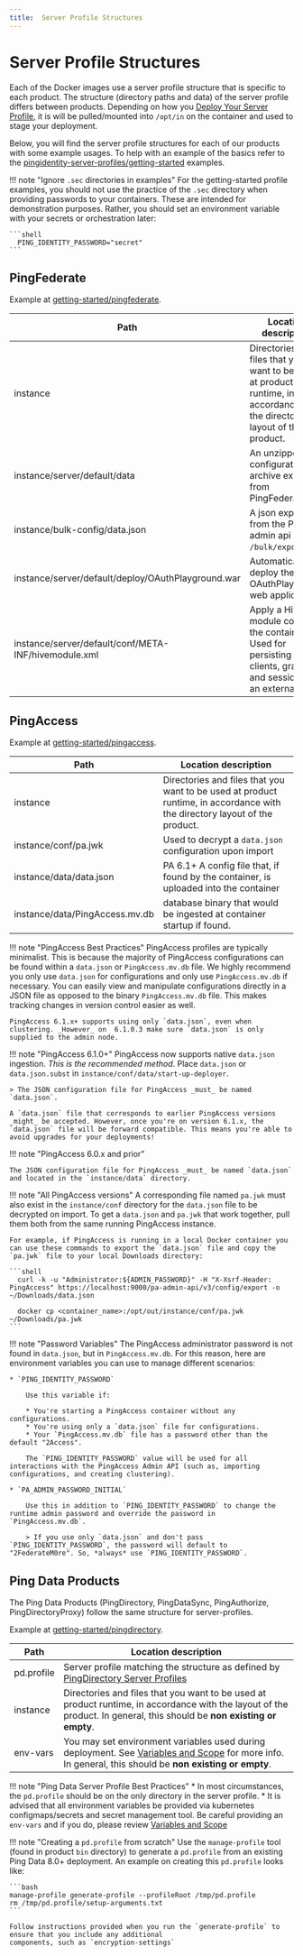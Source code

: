 ```yaml
---
title:  Server Profile Structures
---
```

# Server Profile Structures

Each of the Docker images use a server profile structure that is specific to each product.
The structure (directory paths and data) of the server profile differs between products.
Depending on how you [Deploy Your Server Profile](../how-to/containerAnatomy.md), it is will be pulled/mounted
into `/opt/in` on the container and used to stage your deployment.

Below, you will find the server profile structures for each of our products with some example usages.
To help with an example of the basics refer to the
[pingidentity-server-profiles/getting-started](https://github.com/pingidentity/pingidentity-server-profiles/tree/master/getting-started) examples.

!!! note "Ignore `.sec` directories in examples"
    For the getting-started profile examples, you should not use the practice of the `.sec` directory
    when providing passwords to your containers.  These are intended for demonstration purposes.
    Rather, you should set an environment variable with your secrets or orchestration later:

    ```shell
      PING_IDENTITY_PASSWORD="secret"
    ```

## PingFederate

Example at [getting-started/pingfederate](https://github.com/pingidentity/pingidentity-server-profiles/tree/master/getting-started/pingfederate).

| Path                                                 | Location description                                                                                                       |
| ---------------------------------------------------- | -------------------------------------------------------------------------------------------------------------------------- |
| instance                                             | Directories and files that you want to be used at product runtime, in accordance with the directory layout of the product. |
| instance/server/default/data                         | An unzipped configuration archive exported from PingFederate.                                                              |
| instance/bulk-config/data.json                       | A json export from the PingFed admin api `/bulk/export`.                                                                   |
| instance/server/default/deploy/OAuthPlayground.war   | Automatically deploy the OAuthPlayground web application.                                                                  |
| instance/server/default/conf/META-INF/hivemodule.xml | Apply a Hive module config to the container. Used for persisting OAuth clients, grants, and sessions to an external DB.    |


## PingAccess

Example at [getting-started/pingaccess](https://github.com/pingidentity/pingidentity-server-profiles/tree/master/getting-started/pingaccess).

| Path                           | Location description                                                                                                       |
| ------------------------------ | -------------------------------------------------------------------------------------------------------------------------- |
| instance                       | Directories and files that you want to be used at product runtime, in accordance with the directory layout of the product. |
| instance/conf/pa.jwk           | Used to decrypt a `data.json` configuration upon import                                                                    |
| instance/data/data.json        | PA 6.1+ A config file that, if found by the container, is uploaded into the container                                      |
| instance/data/PingAccess.mv.db | database binary that would be ingested at container startup if found.                                                      |

!!! note "PingAccess Best Practices"
    PingAccess profiles are typically minimalist. This is because the majority of PingAccess configurations can be found within a `data.json` or `PingAccess.mv.db` file. We highly recommend you only use `data.json` for configurations and only use `PingAccess.mv.db` if necessary. You can easily view and manipulate configurations directly in a JSON file as opposed to the binary `PingAccess.mv.db` file. This makes tracking changes in version control easier as well.

    PingAccess 6.1.x+ supports using only `data.json`, even when clustering. _However_ on  6.1.0.3 make sure `data.json` is only supplied to the admin node.

<!-- When using a `data.json`, the container uses the PingAccess Admin API to import the data.json. This means:
1. The PingAccess server has to be running. So be careful when determining when the container is 'ready' to accept traffic. Check that the configuration has been imported, rather than just that the server is up. Refer to the `liveness.sh` within the image for an example.
2. Import only _needs_ to occur on the admin node. Typically engines can be  -->

!!! note "PingAccess 6.1.0+"
    PingAccess now supports native `data.json` ingestion. *This is the recommended method*. Place `data.json` or `data.json.subst` in `instance/conf/data/start-up-deployer`.

    > The JSON configuration file for PingAccess _must_ be named `data.json`.

    A `data.json` file that corresponds to earlier PingAccess versions _might_ be accepted. However, once you're on version 6.1.x, the `data.json` file will be forward compatible. This means you're able to avoid upgrades for your deployments!

!!! note "PingAccess 6.0.x and prior"

    The JSON configuration file for PingAccess _must_ be named `data.json` and located in the `instance/data` directory.

!!! note "All PingAccess versions"
    A corresponding file named `pa.jwk` must also exist in the `instance/conf` directory for the `data.json` file to be decrypted on import. To get a `data.json` and `pa.jwk` that work together, pull them both from the same running PingAccess instance.

    For example, if PingAccess is running in a local Docker container you can use these commands to export the `data.json` file and copy the `pa.jwk` file to your local Downloads directory:

    ```shell
      curl -k -u "Administrator:${ADMIN_PASSWORD}" -H "X-Xsrf-Header: PingAccess" https://localhost:9000/pa-admin-api/v3/config/export -o ~/Downloads/data.json

      docker cp <container_name>:/opt/out/instance/conf/pa.jwk ~/Downloads/pa.jwk
    ```

!!! note "Password Variables"
    The PingAccess administrator password is not found in `data.json`, but in `PingAccess.mv.db`. For this reason, here are environment variables you can use to manage different scenarios:

    * `PING_IDENTITY_PASSWORD`

        Use this variable if:

        * You're starting a PingAccess container without any configurations.
        * You're using only a `data.json` file for configurations.
        * Your `PingAccess.mv.db` file has a password other than the default "2Access".

        The `PING_IDENTITY_PASSWORD` value will be used for all interactions with the PingAccess Admin API (such as, importing configurations, and creating clustering).

    * `PA_ADMIN_PASSWORD_INITIAL`

        Use this in addition to `PING_IDENTITY_PASSWORD` to change the runtime admin password and override the password in `PingAccess.mv.db`.

        > If you use only `data.json` and don't pass `PING_IDENTITY_PASSWORD`, the password will default to "2FederateM0re". So, *always* use `PING_IDENTITY_PASSWORD`.

## Ping Data Products

The Ping Data Products (PingDirectory, PingDataSync, PingAuthorize, PingDirectoryProxy)
follow the same structure for server-profiles.

Example at [getting-started/pingdirectory](https://github.com/pingidentity/pingidentity-server-profiles/tree/master/getting-started/pingdirectory).

| Path       | Location description                                                                                                                                                            |
| ---------- | ------------------------------------------------------------------------------------------------------------------------------------------------------------------------------- |
| pd.profile | Server profile matching the structure as defined by [PingDirectory Server Profiles](https://docs.pingidentity.com/bundle/pingdirectory-80/page/eae1564011467693.html)           |
| instance   | Directories and files that you want to be used at product runtime, in accordance with the layout of the product. In general, this should be **non existing or empty**.          |
| env-vars   | You may set environment variables used during deployment.  See [Variables and Scope](variableScoping.md) for more info.   In general, this should be **non existing or empty**. |

!!! note "Ping Data Server Profile Best Practices"
    * In most circumstances, the `pd.profile` should be on the only directory in the server profile.
    * It is advised that all environment variables be provided via kubernetes configmaps/secrets and secret management tool.
      Be careful providing an `env-vars` and if you do, please review [Variables and Scope](variableScoping.md)

!!! note "Creating a `pd.profile` from scratch"
    Use the `manage-profile` tool (found in product `bin` directory) to generate a `pd.profile` from an existing Ping Data 8.0+ deployment.  An example on creating
    this `pd.profile` looks like:

    ```bash
    manage-profile generate-profile --profileRoot /tmp/pd.profile
    rm /tmp/pd.profile/setup-arguments.txt
    ```

    Follow instructions provided when you run the `generate-profile` to ensure that you include any additional
    components, such as `encryption-settings`

